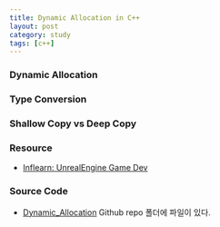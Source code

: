```yaml
---
title: Dynamic Allocation in C++
layout: post
category: study
tags: [c++]
---
```


### Dynamic Allocation

### Type Conversion

### Shallow Copy vs Deep Copy

### Resource
- [Inflearn: UnrealEngine Game Dev](https://www.inflearn.com/course/%EC%96%B8%EB%A6%AC%EC%96%BC-3d-mmorpg-1)

### Source Code 
- [Dynamic_Allocation](https://github.com/sjang1594/self-study/tree/master/game_dev/cpp/dynamic_allocation) Github repo 폴더에 파일이 있다.